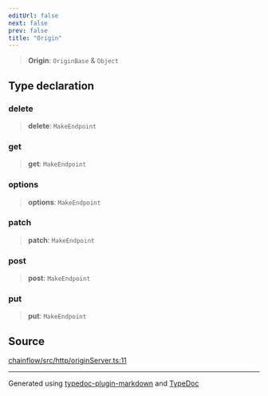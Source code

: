 ```yaml
---
editUrl: false
next: false
prev: false
title: "Origin"
---
```


> **Origin**: `OriginBase` & `Object`

## Type declaration

### delete

> **delete**: `MakeEndpoint`

### get

> **get**: `MakeEndpoint`

### options

> **options**: `MakeEndpoint`

### patch

> **patch**: `MakeEndpoint`

### post

> **post**: `MakeEndpoint`

### put

> **put**: `MakeEndpoint`

## Source

[chainflow/src/http/originServer.ts:11](https://github.com/edwinlzs/chainflow/blob/a27a974/src/http/originServer.ts#L11)

***

Generated using [typedoc-plugin-markdown](https://www.npmjs.com/package/typedoc-plugin-markdown) and [TypeDoc](https://typedoc.org/)
